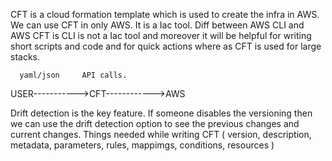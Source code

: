 CFT is a cloud formation template which is used to create the infra in AWS. We can use CFT in only AWS. It is a Iac tool.
Diff between AWS CLI  and AWS CFT is CLI is not a Iac tool and moreover it will be helpful for writing short scripts and code and for quick actions where as CFT is used for large stacks.

      yaml/json     API calls.
USER----------->CFT------------>AWS

Drift detection is the key feature. If someone disables the versioning then we can use the drift detection option to see the previous changes and current changes.
Things needed while writing CFT ( version, description, metadata, parameters, rules, mappimgs, conditions, resources ) 
